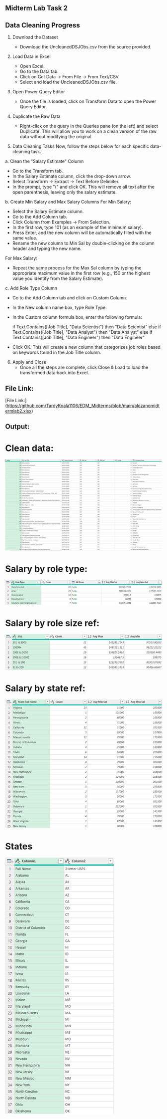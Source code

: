 ## Midterm Lab Task 2
## Data Cleaning Progress 


1. Download the Dataset
   - Download the UncleanedDSJObs.csv from the source provided.

2. Load Data in Excel
   - Open Excel. 
   - Go to the Data tab.
   - Click on Get Data → From File → From Text/CSV.
   - Select and load the UncleanedDSJObs.csv file.

3. Open Power Query Editor
   - Once the file is loaded, click on Transform Data to open the Power Query Editor.

4. Duplicate the Raw Data
   - Right-click on the query in the Queries pane (on the left) and select Duplicate. This will allow you to work on a clean version of the raw data without modifying the original.

5. Data Cleaning Tasks
   Now, follow the steps below for each specific data-cleaning task.

a. Clean the "Salary Estimate" Column
   - Go to the Transform tab.
   - In the Salary Estimate column, click the drop-down arrow.
   - Select Transform → Extract → Text Before Delimiter. 
   - In the prompt, type "(" and click OK. This will remove all text after the open parenthesis, leaving only the salary estimate.

 b. Create Min Salary and Max Salary Columns
   For Min Salary:
   - Select the Salary Estimate column.
   - Go to the Add Column tab.
   - Click Column from Examples → From Selection.
   - In the first row, type 101 (as an example of the minimum salary).
   - Press Enter, and the new column will be automatically filled with the same value.
   - Rename the new column to Min Sal by double-clicking on the column header and typing the new name.

   For Max Salary:
   - Repeat the same process for the Max Sal column by typing the appropriate maximum value in the first row (e.g., 150 or the highest value you identify from the Salary Estimate).

 c. Add Role Type Column
   - Go to the Add Column tab and click on Custom Column.
   - In the New column name box, type Role Type.
   - In the Custom column formula box, enter the following formula:

     if Text.Contains([Job Title], "Data Scientist") then "Data Scientist"
     else if Text.Contains([Job Title], "Data Analyst") then "Data Analyst"
     else if Text.Contains([Job Title], "Data Engineer") then "Data Engineer"
     
   - Click OK. This will create a new column that categorizes job roles based on keywords found in the Job Title column.

6. Apply and Close
   - Once all the steps are complete, click Close & Load to load the transformed data back into Excel.
  
## File Link:
[File Link:] (https://github.com/TardyKoala1106/EDM_Midterms/blob/main/alozanomidtermlab2.xlsx) 

## Output:
# Clean data:
<img src="clean.png" alt="Alt Text">

# Salary by role type:
<img src="salbyrole.png" alt="Alt Text">

# Salary by role size ref:
<img src="salbyrolesize.png" alt="Alt Text">

# Salary by state ref:
<img src="salbystate.png" alt="Alt Text">

# States
<img src="states.png" alt="Alt Text">










